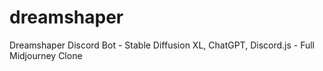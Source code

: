 # dreamshaper
Dreamshaper Discord Bot - Stable Diffusion XL, ChatGPT, Discord.js - Full Midjourney Clone
